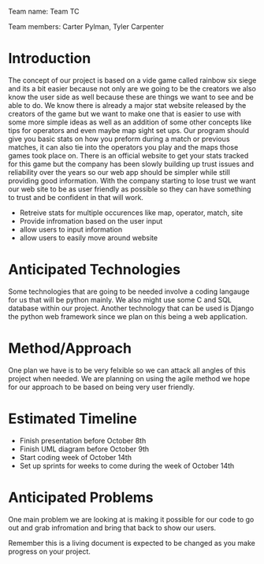 Team name: Team TC

Team members: Carter Pylman, Tyler Carpenter

# Introduction

The concept of our project is based on a vide game called rainbow six siege and its a bit easier because not only are we going to be the creators we also know the user side as well because these are things we want to see and be able to do. We know there is already a major stat website released by the creators of the game but we want to make one that is easier to use with some more simple ideas as well as an addition of some other concepts like tips for operators and even maybe map sight set ups. Our program should give you basic stats on how you preform during a match or previous matches, it can also tie into the operators you play and the maps those games took place on. There is an official website to get your stats tracked for this game but the company has been slowly building up trust issues and reliability over the years so our web app should be simpler while still providing good information. With the company starting to lose trust we want our web site to be as user friendly as possible so they can have something to trust and be confident in that will work.

- Retreive stats for multiple occurences like map, operator, match, site
- Provide infromation based on the user input
- allow users to input information
- allow users to easily move around website

# Anticipated Technologies

Some technologies that are going to be needed involve a coding langauge for us that will be python mainly. We also might use some C and SQL database within our project. Another technology that can be used is Django the python web framework since we plan on this being a web application.

# Method/Approach

One plan we have is to be very felxible so we can attack all angles of this project when needed. We are planning on using the agile method we hope for our approach to be based on being very user friendly. 

# Estimated Timeline

- Finish presentation before October 8th
- Finish UML diagram before October 9th
- Start coding week of October 14th
- Set up sprints for weeks to come during the week of October 14th

# Anticipated Problems

One main problem we are looking at is making it possible for our code to go out and grab infromation and bring that back to show our users.

Remember this is a living document is expected to be changed as you make progress on your project.
